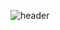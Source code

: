 
<!---
KIMDONGRO/KIMDONGRO is a ✨ special ✨ repository because its `README.md` (this file) appears on your GitHub profile.
You can click the Preview link to take a look at your changes.
--->

![header](https://capsule-render.vercel.app/api?type=waving&color=E3826C&height=250&section=header&text=DongRo%20Kim&fontSize=90&animation=fadeIn&fontAlignY=38&desc=%20&descAlignY=62&descAlign=62)


